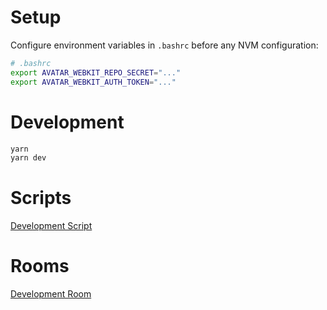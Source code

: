 # Setup

Configure environment variables in `.bashrc` before any NVM configuration:

```bash
# .bashrc
export AVATAR_WEBKIT_REPO_SECRET="..."
export AVATAR_WEBKIT_AUTH_TOKEN="..."
```

# Development

```bash
yarn
yarn dev
```

# Scripts

[Development Script](https://mattrossman.ngrok.io/room.js)

# Rooms

[Development Room](https://hubs.aelatgt.net/9fbTP4E/development-avatar-webkit/)
